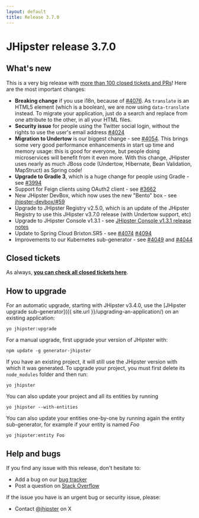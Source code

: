 ```yaml
---
layout: default
title: Release 3.7.0
---
```


JHipster release 3.7.0
==================

What's new
----------

This is a very big release with [more than 100 closed tickets and PRs](https://github.com/jhipster/generator-jhipster/issues?q=milestone%3A3.7.0+is%3Aclosed)! Here are the most important changes:

- **Breaking change** if you use i18n, because of [#4076](https://github.com/jhipster/generator-jhipster/pull/4076). As `translate` is an HTML5 element (which is a boolean), we are now using `data-translate` instead. To migrate your application, just do a search and replace from one attribute to the other, in all your HTML files.
- **Security issue** for people using the Twitter social login, without the rights to use the user's email address [#4024](https://github.com/jhipster/generator-jhipster/issues/4024)
- **Migration to Undertow** is our biggest change - see [#4054](https://github.com/jhipster/generator-jhipster/issues/4054). This brings some very good performance enhancements in start up time and memory usage: this is good for everyone, but people doing microservices will benefit from it even more. With this change, JHipster uses nearly as much JBoss code (Undertow, Hibernate, Bean Validation, MapStruct) as Spring code!
- **Upgrade to Gradle 3**, which is a huge change for people using Gradle - see [#3994](https://github.com/jhipster/generator-jhipster/issues/3994)
- Support for Feign clients using OAuth2 client - see [#3662](https://github.com/jhipster/generator-jhipster/pull/3662)
- New JHipster DevBox, which now uses the new "Bento" box - see [jhipster-devbox/#59](https://github.com/jhipster/jhipster-devbox/pull/59)
- Upgrade to JHipster Registry v2.5.0, which is an update of the JHipster Registry to use this JHipster v3.7.0 release (with Undertow support, etc)
- Upgrade to JHipster Console v1.3.1 - see [JHipster Console v1.3.1 release notes](https://github.com/jhipster/jhipster-console/releases/tag/v1.3.1)
- Update to Spring Cloud Brixton.SR5 - see [#4074](https://github.com/jhipster/generator-jhipster/pull/4074) [#4094](https://github.com/jhipster/generator-jhipster/pull/4094)
- Improvements to our Kubernetes sub-generator - see [#4049](https://github.com/jhipster/generator-jhipster/pull/4049) and [#4044](https://github.com/jhipster/generator-jhipster/pull/4044)

Closed tickets
------------
As always, __[you can check all closed tickets here](https://github.com/jhipster/generator-jhipster/issues?q=milestone%3A3.7.0+is%3Aclosed)__.

How to upgrade
------------

For an automatic upgrade, starting with JHipster v3.4.0, use the [JHipster upgrade sub-generator]({{ site.url }}/upgrading-an-application/) on an existing application:

```
yo jhipster:upgrade
```

For a manual upgrade, first upgrade your version of JHipster with:

```
npm update -g generator-jhipster
```

If you have an existing project, it will still use the JHipster version with which it was generated.
To upgrade your project, you must first delete its `node_modules` folder and then run:

```
yo jhipster
```

You can also update your project and all its entities by running

```
yo jhipster --with-entities
```

You can also update your entities one-by-one by running again the entity sub-generator, for example if your entity is named _Foo_

```
yo jhipster:entity Foo
```

Help and bugs
--------------

If you find any issue with this release, don't hesitate to:

- Add a bug on our [bug tracker](https://github.com/jhipster/generator-jhipster/issues?state=open)
- Post a question on [Stack Overflow](http://stackoverflow.com/tags/jhipster/info)

If the issue you have is an urgent bug or security issue, please:

- Contact [@jhipster](https://twitter.com/jhipster) on X
